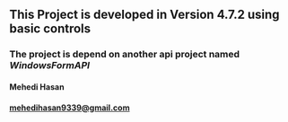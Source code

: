 ## This Project is developed in Version 4.7.2 using basic controls
### The project is depend on another api project named *WindowsFormAPI*


#### Mehedi Hasan
#### mehedihasan9339@gmail.com
